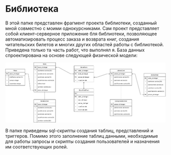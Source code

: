 # Библиотека
В этой папке представлен фрагмент проекта библиотеки, созданный мной совместно с моими однокурсниками. Сам проект представляет собой клиент-серверное приложение бля библиотеки, позволяющее автоматизировать процесс заказа и возврата книг, создания читательских билетов и многих других областей работы с библиотекой.\
Приведена только та часть работ, что выполнял я.
База данных спроектирована на основе следующей физической модели:

![Fiz-model](/SQL/Library/fiz_model.png)

В папке приведены sql-скрипты создания таблиц, представлений и триггеров. Помимо этого заполнение таблиц данными, необходимые для работы запросы и скрипты создания пользователей и назначения им соответствующих ролей.
